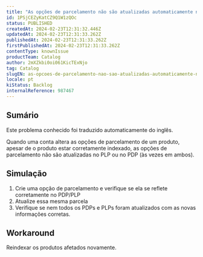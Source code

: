 ```yaml
---
title: "As opções de parcelamento não são atualizadas automaticamente no PDP/PLP"
id: 1PSjCEZyKatCZ9Q1W1zQOc
status: PUBLISHED
createdAt: 2024-02-23T12:31:32.446Z
updatedAt: 2024-02-23T12:31:33.262Z
publishedAt: 2024-02-23T12:31:33.262Z
firstPublishedAt: 2024-02-23T12:31:33.262Z
contentType: knownIssue
productTeam: Catalog
author: 2mXZkbi0oi061KicTExNjo
tag: Catalog
slugEN: as-opcoes-de-parcelamento-nao-sao-atualizadas-automaticamente-no-pdpplp
locale: pt
kiStatus: Backlog
internalReference: 987467
---
```


## Sumário

<div class="alert alert-info">
  <p>Este problema conhecido foi traduzido automaticamente do inglês.</p>
</div>


Quando uma conta altera as opções de parcelamento de um produto, apesar de o produto estar corretamente indexado, as opções de parcelamento não são atualizadas no PLP ou no PDP (às vezes em ambos).

## Simulação



1. Crie uma opção de parcelamento e verifique se ela se reflete corretamente no PDP/PLP
2. Atualize essa mesma parcela
3. Verifique se nem todos os PDPs e PLPs foram atualizados com as novas informações corretas.



## Workaround


Reindexar os produtos afetados novamente.





